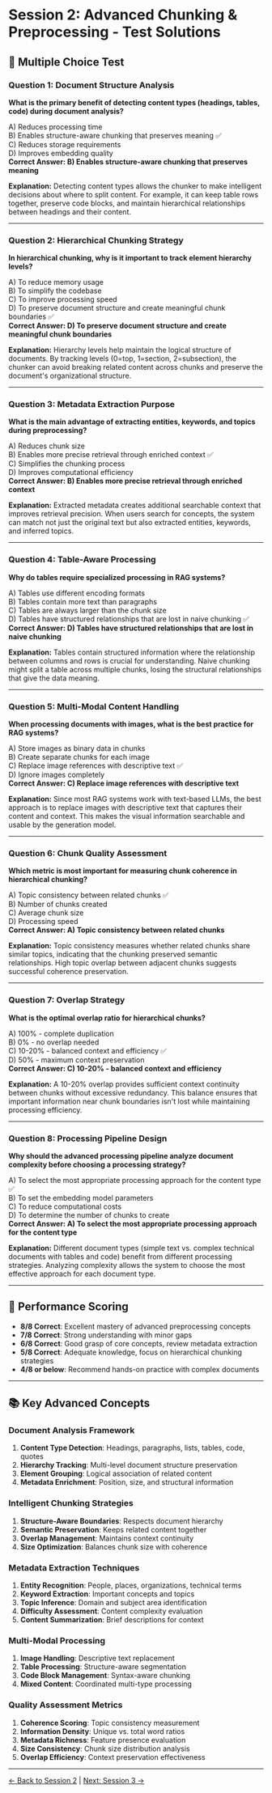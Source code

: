 # Session 2: Advanced Chunking & Preprocessing - Test Solutions

## 📝 Multiple Choice Test

### Question 1: Document Structure Analysis

**What is the primary benefit of detecting content types (headings, tables, code) during document analysis?**

A) Reduces processing time  
B) Enables structure-aware chunking that preserves meaning ✅  
C) Reduces storage requirements  
D) Improves embedding quality  
**Correct Answer: B) Enables structure-aware chunking that preserves meaning**

**Explanation:** Detecting content types allows the chunker to make intelligent decisions about where to split content. For example, it can keep table rows together, preserve code blocks, and maintain hierarchical relationships between headings and their content.

---

### Question 2: Hierarchical Chunking Strategy

**In hierarchical chunking, why is it important to track element hierarchy levels?**

A) To reduce memory usage  
B) To simplify the codebase  
C) To improve processing speed  
D) To preserve document structure and create meaningful chunk boundaries ✅  
**Correct Answer: D) To preserve document structure and create meaningful chunk boundaries**

**Explanation:** Hierarchy levels help maintain the logical structure of documents. By tracking levels (0=top, 1=section, 2=subsection), the chunker can avoid breaking related content across chunks and preserve the document's organizational structure.

---

### Question 3: Metadata Extraction Purpose

**What is the main advantage of extracting entities, keywords, and topics during preprocessing?**

A) Reduces chunk size  
B) Enables more precise retrieval through enriched context ✅  
C) Simplifies the chunking process  
D) Improves computational efficiency  
**Correct Answer: B) Enables more precise retrieval through enriched context**

**Explanation:** Extracted metadata creates additional searchable context that improves retrieval precision. When users search for concepts, the system can match not just the original text but also extracted entities, keywords, and inferred topics.

---

### Question 4: Table-Aware Processing

**Why do tables require specialized processing in RAG systems?**

A) Tables use different encoding formats  
B) Tables contain more text than paragraphs  
C) Tables are always larger than the chunk size  
D) Tables have structured relationships that are lost in naive chunking ✅  
**Correct Answer: D) Tables have structured relationships that are lost in naive chunking**

**Explanation:** Tables contain structured information where the relationship between columns and rows is crucial for understanding. Naive chunking might split a table across multiple chunks, losing the structural relationships that give the data meaning.

---

### Question 5: Multi-Modal Content Handling

**When processing documents with images, what is the best practice for RAG systems?**

A) Store images as binary data in chunks  
B) Create separate chunks for each image  
C) Replace image references with descriptive text ✅  
D) Ignore images completely  
**Correct Answer: C) Replace image references with descriptive text**

**Explanation:** Since most RAG systems work with text-based LLMs, the best approach is to replace images with descriptive text that captures their content and context. This makes the visual information searchable and usable by the generation model.

---

### Question 6: Chunk Quality Assessment

**Which metric is most important for measuring chunk coherence in hierarchical chunking?**

A) Topic consistency between related chunks ✅  
B) Number of chunks created  
C) Average chunk size  
D) Processing speed  
**Correct Answer: A) Topic consistency between related chunks**

**Explanation:** Topic consistency measures whether related chunks share similar topics, indicating that the chunking preserved semantic relationships. High topic overlap between adjacent chunks suggests successful coherence preservation.

---

### Question 7: Overlap Strategy

**What is the optimal overlap ratio for hierarchical chunks?**

A) 100% - complete duplication  
B) 0% - no overlap needed  
C) 10-20% - balanced context and efficiency ✅  
D) 50% - maximum context preservation  
**Correct Answer: C) 10-20% - balanced context and efficiency**

**Explanation:** A 10-20% overlap provides sufficient context continuity between chunks without excessive redundancy. This balance ensures that important information near chunk boundaries isn't lost while maintaining processing efficiency.

---

### Question 8: Processing Pipeline Design

**Why should the advanced processing pipeline analyze document complexity before choosing a processing strategy?**

A) To select the most appropriate processing approach for the content type ✅  
B) To set the embedding model parameters  
C) To reduce computational costs  
D) To determine the number of chunks to create  
**Correct Answer: A) To select the most appropriate processing approach for the content type**

**Explanation:** Different document types (simple text vs. complex technical documents with tables and code) benefit from different processing strategies. Analyzing complexity allows the system to choose the most effective approach for each document type.

---

## 🎯 Performance Scoring

- **8/8 Correct**: Excellent mastery of advanced preprocessing concepts
- **7/8 Correct**: Strong understanding with minor gaps
- **6/8 Correct**: Good grasp of core concepts, review metadata extraction
- **5/8 Correct**: Adequate knowledge, focus on hierarchical chunking strategies
- **4/8 or below**: Recommend hands-on practice with complex documents

---

## 📚 Key Advanced Concepts

### Document Analysis Framework

1. **Content Type Detection**: Headings, paragraphs, lists, tables, code, quotes
2. **Hierarchy Tracking**: Multi-level document structure preservation
3. **Element Grouping**: Logical association of related content
4. **Metadata Enrichment**: Position, size, and structural information

### Intelligent Chunking Strategies

1. **Structure-Aware Boundaries**: Respects document hierarchy
2. **Semantic Preservation**: Keeps related content together
3. **Overlap Management**: Maintains context continuity
4. **Size Optimization**: Balances chunk size with coherence

### Metadata Extraction Techniques

1. **Entity Recognition**: People, places, organizations, technical terms
2. **Keyword Extraction**: Important concepts and topics
3. **Topic Inference**: Domain and subject area identification
4. **Difficulty Assessment**: Content complexity evaluation
5. **Content Summarization**: Brief descriptions for context

### Multi-Modal Processing

1. **Image Handling**: Descriptive text replacement
2. **Table Processing**: Structure-aware segmentation
3. **Code Block Management**: Syntax-aware chunking
4. **Mixed Content**: Coordinated multi-type processing

### Quality Assessment Metrics

1. **Coherence Scoring**: Topic consistency measurement
2. **Information Density**: Unique vs. total word ratios
3. **Metadata Richness**: Feature presence evaluation
4. **Size Consistency**: Chunk size distribution analysis
5. **Overlap Efficiency**: Context preservation effectiveness

---

[← Back to Session 2](Session2_Advanced_Chunking_Preprocessing.md) | [Next: Session 3 →](Session3_Vector_Databases_Search_Optimization.md)
